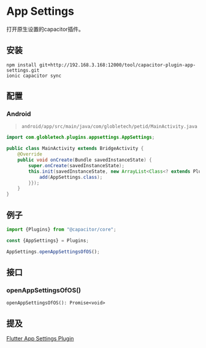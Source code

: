 # App Settings

打开原生设置的capacitor插件。

## 安装

```shell script
npm install git+http://192.168.3.168:12000/tool/capacitor-plugin-app-settings.git
ionic capacitor sync
```

## 配置

### Android
> `android/app/src/main/java/com/globletech/petid/MainActivity.java`
```java
import com.globletech.plugins.appsettings.AppSettings;

public class MainActivity extends BridgeActivity {
    @Override
    public void onCreate(Bundle savedInstanceState) {
        super.onCreate(savedInstanceState);
        this.init(savedInstanceState, new ArrayList<Class<? extends Plugin>>() {{
            add(AppSettings.class);
        }});
    }
}
```

## 例子
```typescript
import {Plugins} from "@capacitor/core";

const {AppSettings} = Plugins;

AppSettings.openAppSettingsOfOS();
```

## 接口

### openAppSettingsOfOS()

```
openAppSettingsOfOS(): Promise<void>
```

## 提及
[Flutter App Settings Plugin](https://github.com/spencerccf/app_settings)
